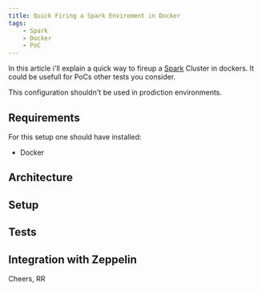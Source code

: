 ```yaml
---
title: Quick Firing a Spark Enviroment in Docker
tags:
    - Spark
    - Docker
    - PoC
---
```


In this article i'll explain a quick way to fireup a [Spark](https://spark.apache.org/) Cluster in dockers. It could be usefull for PoCs other tests you consider.

This configuration shouldn't be used in prodiction environments.

## Requirements

For this setup one should have installed:

* Docker

## Architecture



## Setup


## Tests


## Integration with Zeppelin


Cheers,
RR